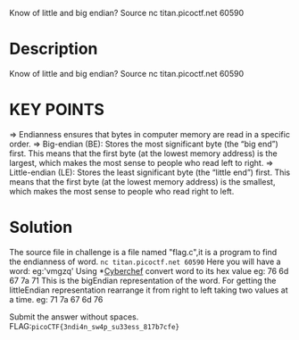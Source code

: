 Know of little and big endian?
Source
nc titan.picoctf.net 60590

# Description

Know of little and big endian?
Source
nc titan.picoctf.net 60590

# KEY POINTS

=> Endianness ensures that bytes in computer memory are read in a specific order.
=> Big-endian (BE): Stores the most significant byte (the “big end”) first. This means that the first byte (at the lowest memory address) is the largest, which makes the most sense to people who read left to right.
=> Little-endian (LE): Stores the least significant byte (the “little end”) first. This means that the first byte (at the lowest memory address) is the smallest, which makes the most sense to people who read right to left.


# Solution
The source file in challenge is a file named "flag.c",it is a program to find the endianness of word.
 `nc titan.picoctf.net 60590`
Here you will have a word:
eg:'vmgzq'
Using *[Cyberchef](https://gchq.github.io/CyberChef/) convert word to its hex value 
eg: 76 6d 67 7a 71 This is the bigEndian representation of the word.
For getting the  littleEndian representation rearrange it from right to left taking two values at a time.
eg: 71 7a 67 6d 76

Submit the answer without spaces.
FLAG:`picoCTF{3ndi4n_sw4p_su33ess_817b7cfe}`
